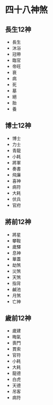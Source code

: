 # 四十八神煞

## 長生12神

- 長生
- 沐浴
- 冠帶
- 臨官
- 帝旺
- 衰
- 病
- 死
- 墓
- 絕 
- 胎
- 養

## 博士12神

- 博士
- 力士
- 青龍
- 小耗
- 將軍
- 奏書
- 飛廉
- 喜神
- 病符
- 大耗
- 伏兵
- 官府

## 將前12神

- 將星
- 攀鞍
- 歲驛
- 息神
- 華蓋
- 劫煞
- 災煞
- 天煞
- 指背
- 鹹池
- 月煞
- 亡神

## 歲前12神

- 歲建
- 晦氣
- 喪門
- 貫索
- 官符
- 小耗
- 大耗
- 龍德
- 白虎
- 天德
- 吊客
- 病符
